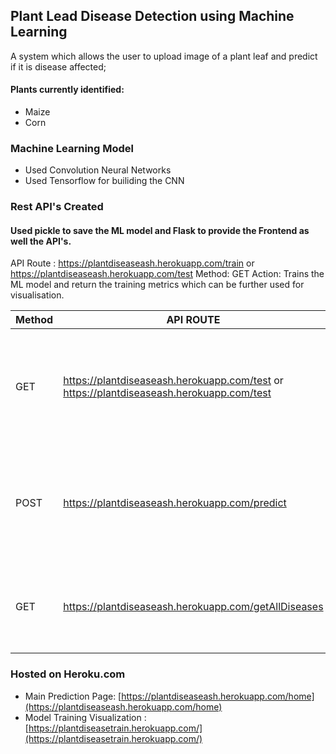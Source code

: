 ## **Plant Lead Disease Detection using Machine Learning**

A system which allows the user to upload image of a plant leaf and predict if it is disease affected;

#### Plants currently identified:
- Maize 
- Corn

### Machine Learning Model
 -  Used Convolution Neural Networks
 -  Used Tensorflow for builiding the CNN
 
### Rest API's Created
#### Used pickle to save the ML model and Flask to provide the Frontend as well the API's.

API Route : https://plantdiseaseash.herokuapp.com/train or https://plantdiseaseash.herokuapp.com/test
Method: GET
Action: Trains the ML model and return the training metrics which can be further used for visualisation.


| Method | API ROUTE | Actions |
|--|--| --|
| GET |https://plantdiseaseash.herokuapp.com/test or https://plantdiseaseash.herokuapp.com/test  | Trains the ML model and return the training metrics which can be further used for visualisation |
| POST |https://plantdiseaseash.herokuapp.com/predict | Image to be tested is uploaded via a POST request and the predictions are returned. |
| GET |https://plantdiseaseash.herokuapp.com/getAllDiseases | Returns a JSON object containing list of disease classes. |





### Hosted on Heroku.com
- Main Prediction Page: [https://plantdiseaseash.herokuapp.com/home](https://plantdiseaseash.herokuapp.com/home)
- Model Training Visualization : [https://plantdiseasetrain.herokuapp.com/](https://plantdiseasetrain.herokuapp.com/)

